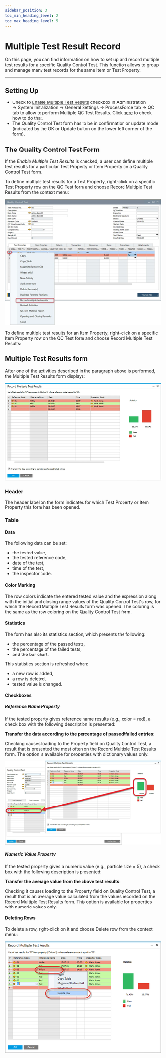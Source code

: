 ```yaml
---
sidebar_position: 3
toc_min_heading_level: 2
toc_max_heading_level: 5
---
```


# Multiple Test Result Record

On this page, you can find information on how to set up and record multiple test results for a specific Quality Control Test. This function allows to group and manage many test records for the same Item or Test Property.

---

## Setting Up

- Check to [Enable Multiple Test Results](../../system-initialization/general-settings/qc-tab.md) checkbox in Administration → System Initialization → General Settings → ProcessForce tab → QC tab to allow to perform Multiple QC Test Results. Click [here](../../system-initialization/general-settings/qc-tab.md) to check how to do that.
- The Quality Control Test form has to be in confirmation or update mode (indicated by the OK or Update button on the lower left corner of the form).

## The Quality Control Test Form

If the *Enable Multiple Test Results* is checked, a user can define multiple test results for a particular Test Property or Item Property on a Quality Control Test form.

To define multiple test results for a Test Property, right-click on a specific Test Property row on the QC Test form and choose Record Multiple Test Results from the context menu:

![Multiple Test Result Record](./media/multiple-test-result-record/multiple-test-results.webp)

To define multiple test results for an Item Property, right-click on a specific Item Property row on the QC Test form and choose Record Multiple Test Results:

## Multiple Test Results form

After one of the activities described in the paragraph above is performed, the Multiple Test Results form displays:

![Multiple Test](./media/multiple-test-result-record/record-multiple-test-results.webp)

### Header

The header label on the form indicates for which Test Property or Item Property this form has been opened.

### Table

#### Data

The following data can be set:

- the tested value,
- the tested reference code,
- date of the test,
- time of the test,
- the inspector code.

#### Color Marking

The row colors indicate the entered tested value and the expression along with the initial and closing range values of the Quality Control Test's row, for which the Record Multiple Test Results form was opened. The coloring is the same as the row coloring on the Quality Control Test form.

#### Statistics

The form has also its statistics section, which presents the following:

- the percentage of the passed tests,
- the percentage of the failed tests,
- and the bar chart.

This statistics section is refreshed when:

- a new row is added,
- a row is deleted,
- tested value is changed.

#### Checkboxes

##### Reference Name Property

If the tested property gives reference name results (e.g., color = red), a check box with the following description is presented:

**Transfer the data according to the percentage of passed/failed entries**:

Checking causes loading to the Property field on Quality Control Test, a result that is presented the most often on the Record Multiple Test Results form. The option is available for properties with dictionary values only.

![Multiple Results Copied](./media/multiple-test-result-record/multiple-results-copied.webp)

##### Numeric Value Property

If the tested property gives a numeric value (e.g., particle size = 5), a check box with the following description is presented:

**Transfer the average value from the above test results**:

Checking it causes loading to the Property field on Quality Control Test, a result that is an average value calculated from the values recorded on the Record Multiple Test Results form. This option is available for properties with numeric values only.

#### Deleting Rows

To delete a row, right-click on it and choose Delete row from the context menu:

![Deleting Rows](./media/multiple-test-result-record/record-multiple-test-results-deleting.png)
